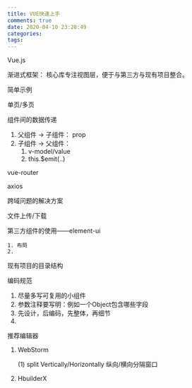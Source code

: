 ```yaml
---
title: VUE快速上手
comments: true
date: 2020-04-10 23:28:49
categories:
tags:
---
```




Vue.js

渐进式框架： 核心库专注视图层，便于与第三方与现有项目整合。











简单示例

单页/多页



组件间的数据传递

1. 父组件 -> 子组件： prop
2. 子组件 -> 父组件： 
   1. v-model/value 
   2. this.$emit(..)



vue-router

axios



跨域问题的解决方案

文件上传/下载

第三方组件的使用——element-ui

	1. 布局
 	2. 



现有项目的目录结构



编码规范

1. 尽量多写可复用的小组件
2. 参数注释要写明：例如一个Object包含哪些字段
3. 先设计，后编码，先整体，再细节
4. 



推荐编辑器

1. WebStorm

   (1) split Vertically/Horizontally 纵向/横向分隔窗口

2. HbuilderX

